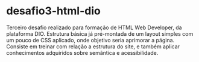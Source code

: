 # desafio3-html-dio
Terceiro desafio realizado para formação de HTML Web Developer, da plataforma DIO. Estrutura básica já pré-montada de um layout simples com um pouco de CSS aplicado, onde objetivo seria aprimorar a página. Consiste em treinar com relação a estrutura do site, e também aplicar conhecimentos adquiridos sobre semântica e acessibilidade.
